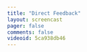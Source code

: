 ```yaml
---
title: "Direct Feedback"
layout: screencast 
pager: false
comments: false
videoid: 5ca938db46
---
```

